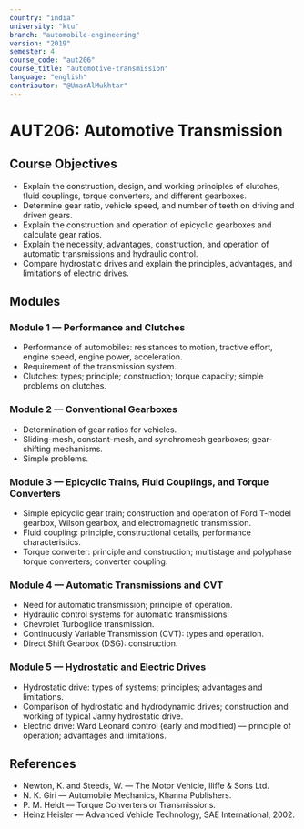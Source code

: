 ```yaml
---
country: "india"
university: "ktu"
branch: "automobile-engineering"
version: "2019"
semester: 4
course_code: "aut206"
course_title: "automotive-transmission"
language: "english"
contributor: "@UmarAlMukhtar"
---
```


# AUT206: Automotive Transmission

## Course Objectives

- Explain the construction, design, and working principles of clutches, fluid couplings, torque converters, and different gearboxes.
- Determine gear ratio, vehicle speed, and number of teeth on driving and driven gears.
- Explain the construction and operation of epicyclic gearboxes and calculate gear ratios.
- Explain the necessity, advantages, construction, and operation of automatic transmissions and hydraulic control.
- Compare hydrostatic drives and explain the principles, advantages, and limitations of electric drives.

## Modules

### Module 1 — Performance and Clutches

- Performance of automobiles: resistances to motion, tractive effort, engine speed, engine power, acceleration.
- Requirement of the transmission system.
- Clutches: types; principle; construction; torque capacity; simple problems on clutches.

### Module 2 — Conventional Gearboxes

- Determination of gear ratios for vehicles.
- Sliding-mesh, constant-mesh, and synchromesh gearboxes; gear-shifting mechanisms.
- Simple problems.

### Module 3 — Epicyclic Trains, Fluid Couplings, and Torque Converters

- Simple epicyclic gear train; construction and operation of Ford T-model gearbox, Wilson gearbox, and electromagnetic transmission.
- Fluid coupling: principle, constructional details, performance characteristics.
- Torque converter: principle and construction; multistage and polyphase torque converters; converter coupling.

### Module 4 — Automatic Transmissions and CVT

- Need for automatic transmission; principle of operation.
- Hydraulic control systems for automatic transmissions.
- Chevrolet Turboglide transmission.
- Continuously Variable Transmission (CVT): types and operation.
- Direct Shift Gearbox (DSG): construction.

### Module 5 — Hydrostatic and Electric Drives

- Hydrostatic drive: types of systems; principles; advantages and limitations.
- Comparison of hydrostatic and hydrodynamic drives; construction and working of typical Janny hydrostatic drive.
- Electric drive: Ward Leonard control (early and modified) — principle of operation; advantages and limitations.

## References

- Newton, K. and Steeds, W. — The Motor Vehicle, Iliffe & Sons Ltd.
- N. K. Giri — Automobile Mechanics, Khanna Publishers.
- P. M. Heldt — Torque Converters or Transmissions.
- Heinz Heisler — Advanced Vehicle Technology, SAE International, 2002.
